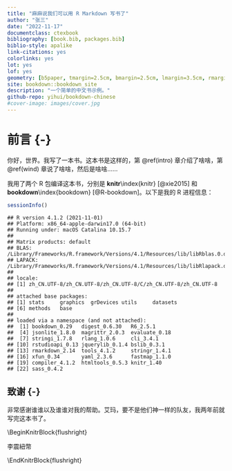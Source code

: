 ```yaml
--- 
title: "麻麻说我们可以用 R Markdown 写书了"
author: "张三"
date: "2022-11-17"
documentclass: ctexbook
bibliography: [book.bib, packages.bib]
biblio-style: apalike
link-citations: yes
colorlinks: yes
lot: yes
lof: yes
geometry: [b5paper, tmargin=2.5cm, bmargin=2.5cm, lmargin=3.5cm, rmargin=2.5cm]
site: bookdown::bookdown_site
description: "一个简单的中文书示例。"
github-repo: yihui/bookdown-chinese
#cover-image: images/cover.jpg
---
```




# 前言 {-}

你好，世界。我写了一本书。这本书是这样的，第 \@ref(intro) 章介绍了啥啥，第 \@ref(wind) 章说了啥啥，然后是啥啥……

我用了两个 R 包编译这本书，分别是 **knitr**\index{knitr} [@xie2015] 和 **bookdown**\index{bookdown} [@R-bookdown]。以下是我的 R 进程信息：


```r
sessionInfo()
```

```
## R version 4.1.2 (2021-11-01)
## Platform: x86_64-apple-darwin17.0 (64-bit)
## Running under: macOS Catalina 10.15.7
## 
## Matrix products: default
## BLAS:   /Library/Frameworks/R.framework/Versions/4.1/Resources/lib/libRblas.0.dylib
## LAPACK: /Library/Frameworks/R.framework/Versions/4.1/Resources/lib/libRlapack.dylib
## 
## locale:
## [1] zh_CN.UTF-8/zh_CN.UTF-8/zh_CN.UTF-8/C/zh_CN.UTF-8/zh_CN.UTF-8
## 
## attached base packages:
## [1] stats     graphics  grDevices utils     datasets 
## [6] methods   base     
## 
## loaded via a namespace (and not attached):
##  [1] bookdown_0.29   digest_0.6.30   R6_2.5.1       
##  [4] jsonlite_1.8.0  magrittr_2.0.3  evaluate_0.18  
##  [7] stringi_1.7.8   rlang_1.0.6     cli_3.4.1      
## [10] rstudioapi_0.13 jquerylib_0.1.4 bslib_0.3.1    
## [13] rmarkdown_2.14  tools_4.1.2     stringr_1.4.1  
## [16] xfun_0.34       yaml_2.3.6      fastmap_1.1.0  
## [19] compiler_4.1.2  htmltools_0.5.3 knitr_1.40     
## [22] sass_0.4.2
```

## 致谢 {-}

非常感谢谁谁以及谁谁对我的帮助。艾玛，要不是他们神一样的队友，我两年前就写完这本书了。

\BeginKnitrBlock{flushright}<p class="flushright">李震紐幣</p>\EndKnitrBlock{flushright}

